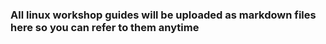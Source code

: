 ### All linux workshop guides will be uploaded as markdown files here so you can refer to them anytime